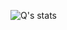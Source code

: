 ![Q's stats](https://github-readme-stats.vercel.app/api?username=qrhfz&show_icons=true&theme=gotham)
